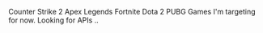 Counter Strike 2
Apex Legends
Fortnite
Dota 2
PUBG
Games I'm targeting for now.
Looking for APIs
..
##